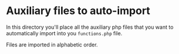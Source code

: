 # Auxiliary files to auto-import

In this directory you'll place all the auxiliary php files that you want to 
automatically import into you `functions.php` file.

Files are imported in alphabetic order.